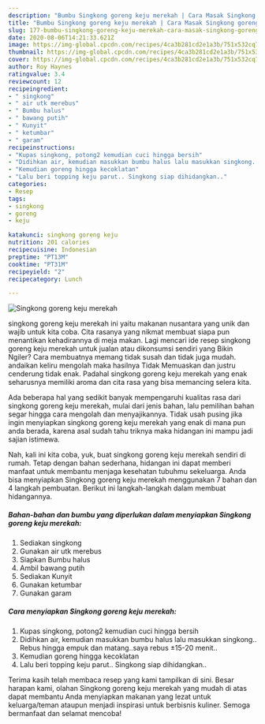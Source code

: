 ```yaml
---
description: "Bumbu Singkong goreng keju merekah | Cara Masak Singkong goreng keju merekah Yang Sempurna"
title: "Bumbu Singkong goreng keju merekah | Cara Masak Singkong goreng keju merekah Yang Sempurna"
slug: 177-bumbu-singkong-goreng-keju-merekah-cara-masak-singkong-goreng-keju-merekah-yang-sempurna
date: 2020-08-06T14:21:33.621Z
image: https://img-global.cpcdn.com/recipes/4ca3b281cd2e1a3b/751x532cq70/singkong-goreng-keju-merekah-foto-resep-utama.jpg
thumbnail: https://img-global.cpcdn.com/recipes/4ca3b281cd2e1a3b/751x532cq70/singkong-goreng-keju-merekah-foto-resep-utama.jpg
cover: https://img-global.cpcdn.com/recipes/4ca3b281cd2e1a3b/751x532cq70/singkong-goreng-keju-merekah-foto-resep-utama.jpg
author: Roy Haynes
ratingvalue: 3.4
reviewcount: 12
recipeingredient:
- " singkong"
- " air utk merebus"
- " Bumbu halus"
- " bawang putih"
- " Kunyit"
- " ketumbar"
- " garam"
recipeinstructions:
- "Kupas singkong, potong2 kemudian cuci hingga bersih"
- "Didihkan air, kemudian masukkan bumbu halus lalu masukkan singkong.. Rebus hingga empuk dan matang..saya rebus ±15-20 menit.."
- "Kemudian goreng hingga kecoklatan"
- "Lalu beri topping keju parut.. Singkong siap dihidangkan.."
categories:
- Resep
tags:
- singkong
- goreng
- keju

katakunci: singkong goreng keju 
nutrition: 201 calories
recipecuisine: Indonesian
preptime: "PT13M"
cooktime: "PT31M"
recipeyield: "2"
recipecategory: Lunch

---
```



![Singkong goreng keju merekah](https://img-global.cpcdn.com/recipes/4ca3b281cd2e1a3b/751x532cq70/singkong-goreng-keju-merekah-foto-resep-utama.jpg)


singkong goreng keju merekah ini yaitu makanan nusantara yang unik dan wajib untuk kita coba. Cita rasanya yang nikmat membuat siapa pun menantikan kehadirannya di meja makan.
Lagi mencari ide resep singkong goreng keju merekah untuk jualan atau dikonsumsi sendiri yang Bikin Ngiler? Cara membuatnya memang tidak susah dan tidak juga mudah. andaikan keliru mengolah maka hasilnya Tidak Memuaskan dan justru cenderung tidak enak. Padahal singkong goreng keju merekah yang enak seharusnya memiliki aroma dan cita rasa yang bisa memancing selera kita.



Ada beberapa hal yang sedikit banyak mempengaruhi kualitas rasa dari singkong goreng keju merekah, mulai dari jenis bahan, lalu pemilihan bahan segar hingga cara mengolah dan menyajikannya. Tidak usah pusing jika ingin menyiapkan singkong goreng keju merekah yang enak di mana pun anda berada, karena asal sudah tahu triknya maka hidangan ini mampu jadi sajian istimewa.


Nah, kali ini kita coba, yuk, buat singkong goreng keju merekah sendiri di rumah. Tetap dengan bahan sederhana, hidangan ini dapat memberi manfaat untuk membantu menjaga kesehatan tubuhmu sekeluarga. Anda bisa menyiapkan Singkong goreng keju merekah menggunakan 7 bahan dan 4 langkah pembuatan. Berikut ini langkah-langkah dalam membuat hidangannya.

<!--inarticleads1-->

##### Bahan-bahan dan bumbu yang diperlukan dalam menyiapkan Singkong goreng keju merekah:

1. Sediakan  singkong
1. Gunakan  air utk merebus
1. Siapkan  Bumbu halus
1. Ambil  bawang putih
1. Sediakan  Kunyit
1. Gunakan  ketumbar
1. Gunakan  garam




<!--inarticleads2-->

##### Cara menyiapkan Singkong goreng keju merekah:

1. Kupas singkong, potong2 kemudian cuci hingga bersih
1. Didihkan air, kemudian masukkan bumbu halus lalu masukkan singkong.. Rebus hingga empuk dan matang..saya rebus ±15-20 menit..
1. Kemudian goreng hingga kecoklatan
1. Lalu beri topping keju parut.. Singkong siap dihidangkan..




Terima kasih telah membaca resep yang kami tampilkan di sini. Besar harapan kami, olahan Singkong goreng keju merekah yang mudah di atas dapat membantu Anda menyiapkan makanan yang lezat untuk keluarga/teman ataupun menjadi inspirasi untuk berbisnis kuliner. Semoga bermanfaat dan selamat mencoba!
